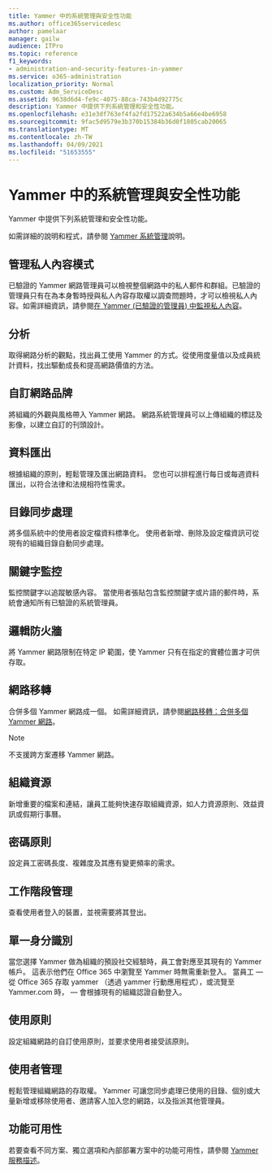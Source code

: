 ```yaml
---
title: Yammer 中的系統管理與安全性功能
ms.author: office365servicedesc
author: pamelaar
manager: gailw
audience: ITPro
ms.topic: reference
f1_keywords:
- administration-and-security-features-in-yammer
ms.service: o365-administration
localization_priority: Normal
ms.custom: Adm_ServiceDesc
ms.assetid: 9638d6d4-fe9c-4075-88ca-743b4d92775c
description: Yammer 中提供下列系統管理和安全性功能。
ms.openlocfilehash: e31e3df763ef4fa2fd17522a634b5a66e4be6958
ms.sourcegitcommit: 9fac5d9579e3b370b15384b36d0f1805cab20065
ms.translationtype: MT
ms.contentlocale: zh-TW
ms.lasthandoff: 04/09/2021
ms.locfileid: "51653555"
---
```

# <a name="administration-and-security-features-in-yammer"></a>Yammer 中的系統管理與安全性功能

Yammer 中提供下列系統管理和安全性功能。
  
如需詳細的說明和程式，請參閱 [Yammer 系統管理](/yammer/)說明。

## <a name="admin-private-content-mode"></a>管理私人內容模式

已驗證的 Yammer 網路管理員可以檢視整個網路中的私人郵件和群組。已驗證的管理員只有在為本身暫時授與私人內容存取權以調查問題時，才可以檢視私人內容。如需詳細資訊，請參閱[在 Yammer (已驗證的管理員) 中監視私人內容](/yammer/manage-security-and-compliance/monitor-private-content)。

## <a name="analytics"></a>分析

取得網路分析的觀點，找出員工使用 Yammer 的方式。從使用度量值以及成員統計資料，找出驅動成長和提高網路價值的方法。

## <a name="custom-network-branding"></a>自訂網路品牌

將組織的外觀與風格帶入 Yammer 網路。 網路系統管理員可以上傳組織的標誌及影像，以建立自訂的刊頭設計。

## <a name="data-export"></a>資料匯出

根據組織的原則，輕鬆管理及匯出網路資料。 您也可以排程進行每日或每週資料匯出，以符合法律和法規相符性需求。
  
## <a name="directory-synchronization"></a>目錄同步處理

將多個系統中的使用者設定檔資料標準化。 使用者新增、刪除及設定檔資訊可從現有的組織目錄自動同步處理。

## <a name="keyword-monitoring"></a>關鍵字監控

監控關鍵字以追蹤敏感內容。 當使用者張貼包含監控關鍵字或片語的郵件時，系統會通知所有已驗證的系統管理員。

## <a name="logical-firewall"></a>邏輯防火牆

將 Yammer 網路限制在特定 IP 範圍，使 Yammer 只有在指定的實體位置才可供存取。

## <a name="network-migration"></a>網路移轉

合併多個 Yammer 網路成一個。 如需詳細資訊，請參閱[網路移轉：合併多個 Yammer 網路](/yammer/configure-your-yammer-network/consolidate-multiple-yammer-networks)。
  
> [!NOTE]
> 不支援跨方案遷移 Yammer 網路。 

## <a name="organization-resources"></a>組織資源

新增重要的檔案和連結，讓員工能夠快速存取組織資源，如人力資源原則、效益資訊或假期行事曆。
  
## <a name="password-policies"></a>密碼原則

設定員工密碼長度、複雜度及其應有變更頻率的需求。
  
## <a name="session-management"></a>工作階段管理

查看使用者登入的裝置，並視需要將其登出。

## <a name="single-identity"></a>單一身分識別

當您選擇 Yammer 做為組織的預設社交經驗時，員工會對應至其現有的 Yammer 帳戶。 這表示他們在 Office 365 中瀏覽至 Yammer 時無需重新登入。 當員工 &mdash; 從 Office 365 存取 yammer （透過 yammer 行動應用程式），或流覽至 Yammer.com 時， &mdash; 會根據現有的組織認證自動登入。

## <a name="usage-policy"></a>使用原則

設定組織網路的自訂使用原則，並要求使用者接受該原則。

## <a name="user-management"></a>使用者管理

輕鬆管理組織網路的存取權。 Yammer 可讓您同步處理已使用的目錄、個別或大量新增或移除使用者、邀請客人加入您的網路，以及指派其他管理員。

## <a name="feature-availability"></a>功能可用性

若要查看不同方案、獨立選項和內部部署方案中的功能可用性，請參閱 [Yammer 服務描述](yammer-service-description.md)。
